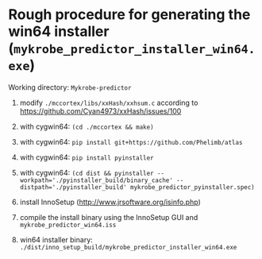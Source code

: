 # Rough procedure for generating the win64 installer (`mykrobe_predictor_installer_win64.exe`)

Working directory: `Mykrobe-predictor`

1) modify `./mccortex/libs/xxHash/xxhsum.c` according to https://github.com/Cyan4973/xxHash/issues/100

2) with cygwin64: `(cd ./mccortex && make)`

3) with cygwin64: `pip install git+https://github.com/Phelimb/atlas`

4) with cygwin64: `pip install pyinstaller`

5) with cygwin64: `(cd dist && pyinstaller --workpath='./pyinstaller_build/binary_cache' --distpath='./pyinstaller_build' mykrobe_predictor_pyinstaller.spec)`

6) install InnoSetup (http://www.jrsoftware.org/isinfo.php)

7) compile the install binary using the InnoSetup GUI and `mykrobe_predictor_win64.iss`

8) win64 installer binary: `./dist/inno_setup_build/mykrobe_predictor_installer_win64.exe`